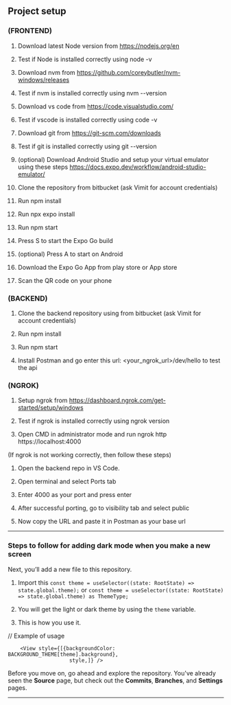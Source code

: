 ## Project setup

### (FRONTEND)

1. Download latest Node version from https://nodejs.org/en

2. Test if Node is installed correctly using node -v

3. Download nvm from https://github.com/coreybutler/nvm-windows/releases

4. Test if nvm is installed correctly using nvm --version

5. Download vs code from https://code.visualstudio.com/

6. Test if vscode is installed correctly using code -v

7. Download git from https://git-scm.com/downloads

8. Test if git is installed correctly using git --version

9. (optional) Download Android Studio and setup your virtual emulator using these steps https://docs.expo.dev/workflow/android-studio-emulator/

10. Clone the repository from bitbucket (ask Vimit for account credentials)

11. Run npm install

12. Run npx expo install

13. Run npm start

14. Press S to start the Expo Go build

15. (optional) Press A to start on Android

16. Download the Expo Go App from play store or App store

17. Scan the QR code on your phone

### (BACKEND)

1. Clone the backend repository using from bitbucket (ask Vimit for account credentials)

2. Run npm install

3. Run npm start

4. Install Postman and go enter this url: <your_ngrok_url>/dev/hello to test the api

### (NGROK)

1. Setup ngrok from https://dashboard.ngrok.com/get-started/setup/windows

2. Test if ngrok is installed correctly using ngrok version

3. Open CMD in administrator mode and run ngrok http https://localhost:4000

(If ngrok is not working correctly, then follow these steps)

1. Open the backend repo in VS Code.

2. Open terminal and select Ports tab

3. Enter 4000 as your port and press enter

4. After successful porting, go to visibility tab and select public

5. Now copy the URL and paste it in Postman as your base url

---

### Steps to follow for adding dark mode when you make a new screen

Next, you’ll add a new file to this repository.

1. Import this `const theme = useSelector((state: RootState) => state.global.theme);` or `const theme = useSelector((state: RootState) => state.global.theme) as ThemeType;`

2. You will get the light or dark theme by using the `theme` variable.

3. This is how you use it.

// Example of usage

    	<View style={[{backgroundColor: BACKGROUND_THEME[theme].background},
    					style,]} />

</View>

Before you move on, go ahead and explore the repository. You've already seen the **Source** page, but check out the **Commits**, **Branches**, and **Settings** pages.

---
